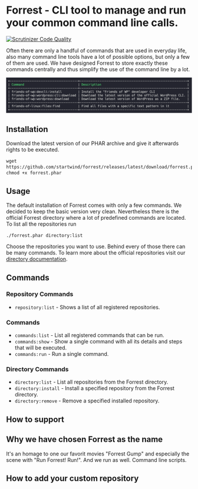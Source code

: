 # Forrest - CLI tool to manage and run your common command line calls.

[![Scrutinizer Code Quality](https://scrutinizer-ci.com/g/startwind/forrest/badges/quality-score.png?b=main&s=579fbe045436392cced69014e18889609b7d2b1a)](https://scrutinizer-ci.com/g/startwind/forrest/?branch=main)

Often there are only a handful of commands that are used in everyday life, also many command line tools have a lot of possible options, but only a few of them are used. We have designed Forrest to store exactly these commands centrally and thus simplify the use of the command line by a lot.

![commands:show](docs/images/commands_list.png)

## Installation

Download the latest version of our PHAR archive and give it afterwards rights to be executed.

```shell
wget https://github.com/startwind/forrest/releases/latest/download/forrest.phar
chmod +x forrest.phar
```

## Usage

The default installation of Forrest comes with only a few commands. We decided to keep the basic version very clean. Nevertheless there is the official Forrest directory where a lot of predefined commands are located. To list all the repositories run 

```shell
./forrest.phar directory:list
```

Choose the repositories you want to use. Behind every of those there can be many commands. To learn more about the official repositories visit our [directory documentation](docs/directory.md).

## Commands

### Repository Commands

- `repository:list` - Shows a list of all registered repositories.

### Commands

- `commands:list` - List all registered commands that can be run.
- `commands:show` - Show a single command with all its details and steps that will be executed. 
- `commands:run` - Run a single command.

### Directory Commands

- `directory:list` - List all repositories from the Forrest directory.
- `directory:install` - Install a specified repository from the Forrest directory.
- `directory:remove` - Remove a specified installed repository.

## How to support

## Why we have chosen Forrest as the name

It's an homage to one our favorit movies "Forrest Gump" and especially the scene with "Run Forrest! Run!". And we run as well. Command line scripts.

## How to add your custom repository
